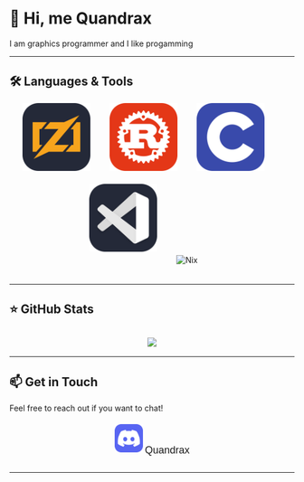 # 👋 Hi, me Quandrax

I am graphics programmer and I like progamming

---

## 🛠️ Languages & Tools

<p align="center">
  <img src="https://raw.githubusercontent.com/tandpfun/skill-icons/main/icons/Zig-Dark.svg" alt="Zig" width="120" style="margin-right: 30px; margin-bottom: 20px;" />
  <img src="https://raw.githubusercontent.com/tandpfun/skill-icons/main/icons/Rust.svg" alt="Rust" width="120" style="margin-right: 30px; margin-bottom: 20px;" />
  <img src="https://raw.githubusercontent.com/tandpfun/skill-icons/main/icons/C.svg" alt="C" width="120" style="margin-right: 30px; margin-bottom: 20px;" />
  <img src="https://raw.githubusercontent.com/tandpfun/skill-icons/main/icons/VSCode-Dark.svg" alt="VSCode" width="120" style="margin-right: 30px; margin-bottom: 20px;" />
  <img src="https://raw.githubusercontent.com/tandpfun/skill-icons/main/icons/Nix-Dark.svg" alt="Nix" width="120" style="margin-right: 30px; margin-bottom: 20px;" />
</p>

---

## ⭐ GitHub Stats

<p align="center" style="margin-top: 30px;">
  <img src="https://github-readme-stats.vercel.app/api/top-langs/?username=Quandrax&theme=dark&hide_border=true&include_all_commits=false&count_private=false&layout=compact" />
</p>

---

## 📫 Get in Touch

Feel free to reach out if you want to chat!

<p align="center" style="margin-top: 20px;">
  <img src="https://raw.githubusercontent.com/tandpfun/skill-icons/main/icons/Discord.svg" alt="Discord" width="50" />
  <span style="vertical-align: middle; line-height: 50px; font-family: 'Arial', sans-serif; font-size: 18px;">Quandrax</span>
</p>

---
